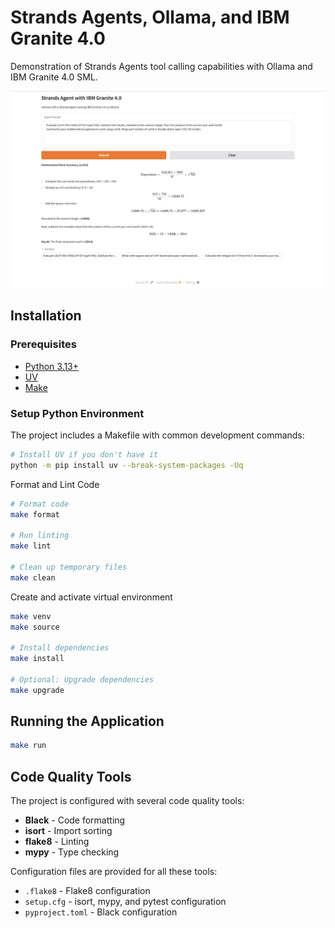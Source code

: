 # Strands Agents, Ollama, and IBM Granite 4.0

Demonstration of Strands Agents tool calling capabilities with Ollama and IBM Granite 4.0 SML.

![Preview](Screengrab.png)

## Installation

### Prerequisites

- [Python 3.13+](https://www.python.org/downloads/)
- [UV](https://docs.astral.sh/uv/)
- [Make](https://www.gnu.org/software/make/)

### Setup Python Environment

The project includes a Makefile with common development commands:

```bash
# Install UV if you don't have it
python -m pip install uv --break-system-packages -Uq
```

Format and Lint Code

```bash
# Format code
make format

# Run linting
make lint

# Clean up temporary files
make clean
```

Create and activate virtual environment

```bash
make venv
make source

# Install dependencies
make install

# Optional: Upgrade dependencies
make upgrade
```

## Running the Application

```bash
make run
```

## Code Quality Tools

The project is configured with several code quality tools:

- **Black** - Code formatting
- **isort** - Import sorting
- **flake8** - Linting
- **mypy** - Type checking

Configuration files are provided for all these tools:

- `.flake8` - Flake8 configuration
- `setup.cfg` - isort, mypy, and pytest configuration
- `pyproject.toml` - Black configuration